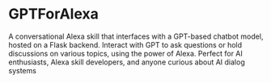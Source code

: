 # GPTForAlexa
A conversational Alexa skill that interfaces with a GPT-based chatbot model, hosted on a Flask backend. Interact with GPT to ask questions or hold discussions on various topics, using the power of Alexa. Perfect for AI enthusiasts, Alexa skill developers, and anyone curious about AI dialog systems
